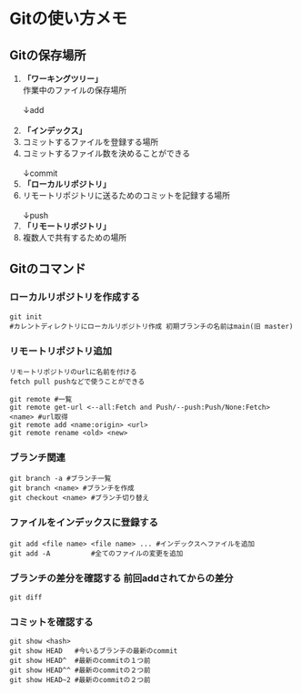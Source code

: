 # Gitの使い方メモ  
## Gitの保存場所  
1. **「ワーキングツリー」**  
作業中のファイルの保存場所  
   <br>↓add<br><br>
1. **「インデックス」**  
2. コミットするファイルを登録する場所  
2. コミットするファイル数を決めることができる  
   <br>↓commit<br>
1. **「ローカルリポジトリ」**  
2. リモートリポジトリに送るためのコミットを記録する場所  
<br>↓push<br>  
1. **「リモートリポジトリ」**  
2. 複数人で共有するための場所  

## Gitのコマンド  
### ローカルリポジトリを作成する  
```  
git init   
#カレントディレクトリにローカルリポジトリ作成 初期ブランチの名前はmain(旧 master)
```

### リモートリポジトリ追加  
	リモートリポジトリのurlに名前を付ける  
	fetch pull pushなどで使うことができる  
```  
git remote #一覧  
git remote get-url <--all:Fetch and Push/--push:Push/None:Fetch> <name> #url取得 
git remote add <name:origin> <url>
git remote rename <old> <new>
```  
### ブランチ関連  
```  
git branch -a #ブランチ一覧  
git branch <name> #ブランチを作成  
git checkout <name> #ブランチ切り替え  
```  

### ファイルをインデックスに登録する  
```  
git add <file name> <file name> ... #インデックスへファイルを追加  
git add -A          #全てのファイルの変更を追加  
```  
  
### ブランチの差分を確認する 前回addされてからの差分  
```  
git diff  
```  
  
### コミットを確認する  
```  
git show <hash>  
git show HEAD   #今いるブランチの最新のcommit  
git show HEAD^  #最新のcommitの１つ前  
git show HEAD^^ #最新のcommitの２つ前  
git show HEAD~2 #最新のcommitの２つ前  
```  